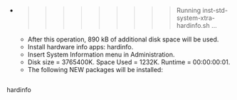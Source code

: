 * >>>>>>>>> Running inst-std-system-xtra-hardinfo.sh ...
  * After this operation, 890 kB of additional disk space will be used.
  * Install hardware info apps: hardinfo.
  * Insert System Information menu in Administration.
  * Disk size = 3765400K. Space Used = 1232K. Runtime = 00:00:00:01.
  * The following NEW packages will be installed:
  ```bash
hardinfo
  ```
